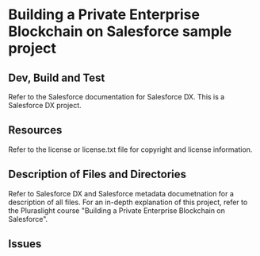 # Building a Private Enterprise Blockchain on Salesforce sample project

## Dev, Build and Test

Refer to the Salesforce documentation for Salesforce DX.
This is a Salesforce DX project.

## Resources

Refer to the license or license.txt file for copyright and license information.

## Description of Files and Directories

Refer to Salesforce DX and Salesforce metadata documetnation for a description of
all files.
For an in-depth explanation of this project, refer to the Pluraslight course "Building a Private Enterprise Blockchain on Salesforce".

## Issues
